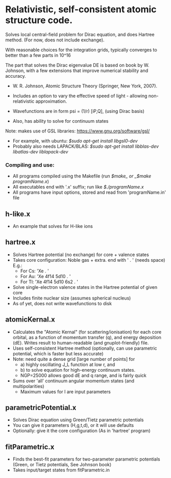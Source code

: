 # Relativistic, self-consistent atomic structure code.

Solves local central-field problem for Dirac equation, and does Hartree method.
(For now, does not include exchange).

With reasonable choices for the integration grids, typically converges
to better than a few parts in 10^16

The part that solves the Dirac eigenvalue DE is based on book by W. Johnson,
with a few extensions that improve numerical stability and accuracy.
 * W. R. Johnson, Atomic Structure Theory (Springer, New York, 2007).

 * Includes an option to vary the effective speed of light -
allowing non-relativistic approximation.

 * Wavefunctions are in form psi = (1/r) [iP,Q], (using Dirac basis)

 * Also, has ability to solve for continuum states

Note: makes use of GSL libraries: https://www.gnu.org/software/gsl/

 * For example, with ubuntu: _$sudo apt-get install libgsl0-dev_
 * Probably also needs LAPACK/BLAS: _$sudo apt-get install libblas-dev libatlas-dev liblapack-dev_


### Compiling and use:

 * All programs compiled using the Makefile
 (run _$make_ or _$make programName.x_)
 * All executables end with '.x' suffix; run like _$./programName.x_
 * All programs have input options, stored and read from 'programName.in' file

## h-like.x

 * An example that solves for H-like ions

## hartree.x

 * Solves Hartree potential (no exchange) for core + valence states
 * Takes core configuration: Noble gas + extra. end with ' . ' (needs space)
 E.g.:
   * For Cs: 'Xe . '
   * For Au: 'Xe 4f14 5d10 . '
   * For Tl: 'Xe 4f14 5d10 6s2 . '
 * Solve single-electron valence states in the Hartree potential of given core
 * Includes finite nuclear size (assumes spherical nucleus)
 * As of yet, does not write wavefunctions to disk

## atomicKernal.x

 * Calculates the "Atomic Kernal" (for scattering/ionisation) for each core
 orbital, as a function of momentum transfer (q), and energy deposition (dE).
 Writes result to human-readable (and gnuplot-friendly) file.
 * Uses self-consistent Hartree method (optionally, can use parametric potential, which is faster but less accurate)
 * Note: need quite a dense grid [large number of points] for
   * a) highly oscillating J_L function at low r, and
   * b) to solve equation for high-energy continuum states.
   * NGP=25000 allows good dE and q range, and is fairly quick
 * Sums over 'all' continuum angular momentum states (and multipolarities)
   * Maximum values for l are input parameters

## parametricPotential.x

 * Solves Dirac equation using Green/Tietz parametric potentials
 * You can give it parameters (H,g,t,d), or it will use defaults
 * Optionally: give it the core configuration (As in 'hartree' program)

## fitParametric.x

 * Finds the best-fit parameters for two-parameter parametric potentials
   (Green, or Tietz potentials, See Johnson book)
 * Takes input/target states from fitParametric.in
